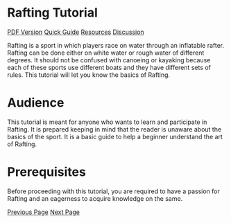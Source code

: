 # Rafting Tutorial
[PDF Version](../rafting/rafting_pdf_version.md)
[Quick Guide](../rafting/rafting_quick_guide.md)
[Resources](../rafting/rafting_useful_resources.md)
[Discussion](../rafting/rafting_discussion.md)

Rafting is a sport in which players race on water through an inflatable rafter. Rafting can be done either on white water or rough water of different degrees. It should not be confused with canoeing or kayaking because each of these sports use different boats and they have different sets of rules. This tutorial will let you know the basics of Rafting.

# Audience
This tutorial is meant for anyone who wants to learn and participate in Rafting. It is prepared keeping in mind that the reader is unaware about the basics of the sport. It is a basic guide to help a beginner understand the art of Rafting.

# Prerequisites
Before proceeding with this tutorial, you are required to have a passion for Rafting and an eagerness to acquire knowledge on the same.


[Previous Page](../rafting/index.md) [Next Page](../rafting/rafting_overview.md) 
